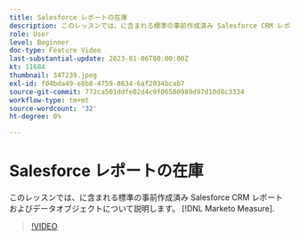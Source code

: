 ```yaml
---
title: Salesforce レポートの在庫
description: このレッスンでは、に含まれる標準の事前作成済み Salesforce CRM レポートおよびデータオブジェクトについて説明します。 [!DNL Marketo Measure].
role: User
level: Beginner
doc-type: Feature Video
last-substantial-update: 2023-01-06T00:00:00Z
kt: 11684
thumbnail: 347239.jpeg
exl-id: f04bda49-e8b8-4759-8634-6af2034bcab7
source-git-commit: 772ca501ddfe02d4c9f06580989d97d10d8c3334
workflow-type: tm+mt
source-wordcount: '32'
ht-degree: 0%

---
```


# Salesforce レポートの在庫

このレッスンでは、に含まれる標準の事前作成済み Salesforce CRM レポートおよびデータオブジェクトについて説明します。 [!DNL Marketo Measure].

>[!VIDEO](https://video.tv.adobe.com/v/347239/?quality=12&learn=on)
